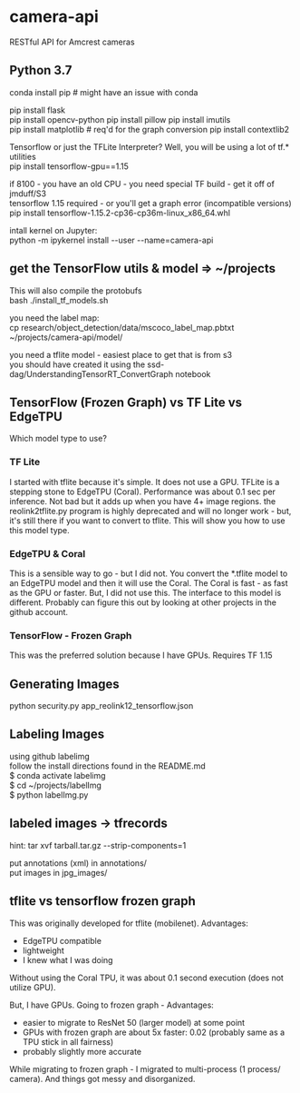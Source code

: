 # camera-api
RESTful API for Amcrest cameras

## Python 3.7
conda install pip # might have an issue with conda

pip install flask  
pip install opencv-python
pip install pillow
pip install imutils  
pip install matplotlib   # req'd for the graph conversion
pip install contextlib2

Tensorflow or just the TFLite Interpreter?  Well, you will be using a lot of tf.* utilities  
pip install tensorflow-gpu==1.15  

if 8100 - you have an old CPU - you need special TF build - get it off of jmduff/S3  
tensorflow 1.15 required - or you'll get a graph error (incompatible versions)  
pip install tensorflow-1.15.2-cp36-cp36m-linux_x86_64.whl   

intall kernel on Jupyter:  
python -m ipykernel install --user --name=camera-api  

## get the TensorFlow utils & model => ~/projects
This will also compile the protobufs  
bash ./install_tf_models.sh

you need the label map:  
cp research/object_detection/data/mscoco_label_map.pbtxt ~/projects/camera-api/model/  

you need a tflite model - easiest place to get that is from s3  
you should have created it using the ssd-dag/UnderstandingTensorRT_ConvertGraph notebook  

## TensorFlow (Frozen Graph) vs TF Lite vs EdgeTPU
Which model type to use?  
### TF Lite
I started with tflite because it's simple.   It does not use a GPU.   TFLite is a stepping stone to EdgeTPU (Coral).    Performance was about 0.1 sec per inference.   Not bad but it adds up when you have 4+ image regions.    the reolink2tflite.py program is highly deprecated and will no longer work - but, it's still there if you want to convert to tflite.   This will show you how to use this model type.

### EdgeTPU & Coral
This is a sensible way to go - but I did not.   You convert the *.tflite model to an EdgeTPU model and then it will use the Coral.   The Coral is fast - as fast as the GPU or faster.   But, I did not use this.   The interface to this model is different.   Probably can figure this out by looking at other projects in the github account.  

### TensorFlow - Frozen Graph
This was the preferred solution because I have GPUs.   Requires TF 1.15 

## Generating Images

python security.py app_reolink12_tensorflow.json  

## Labeling Images

using github labelimg  
follow the install directions found in the README.md  
$ conda activate labelimg  
$ cd ~/projects/labelImg  
$ python labelImg.py  

## labeled images -> tfrecords
hint:  tar xvf tarball.tar.gz  --strip-components=1  

put annotations (xml) in annotations/  
put images in jpg_images/  


## tflite vs tensorflow frozen graph

This was originally developed for tflite (mobilenet).   Advantages:
- EdgeTPU compatible
- lightweight
- I knew what I was doing

Without using the Coral TPU, it was about 0.1 second execution (does not utilize GPU).  

But, I have GPUs.   Going to frozen graph - Advantages:
- easier to migrate to ResNet 50 (larger model) at some point
- GPUs with frozen graph are about 5x faster:  0.02  (probably same as a TPU stick in all fairness)
- probably slightly more accurate

While migrating to frozen graph - I migrated to multi-process (1 process/ camera).   And things got messy and disorganized.


